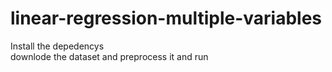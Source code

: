 # linear-regression-multiple-variables
Install the depedencys   
downlode the dataset and preprocess it and run  
